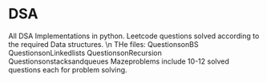# DSA
All DSA Implementations in python.
Leetcode questions solved according to the required Data structures. \n
THe files:
QuestionsonBS
QuestionsonLinkedlists
QuestionsonRecursion
Questionsonstacksandqueues
Mazeproblems 
include 10-12 solved questions each for problem solving.
